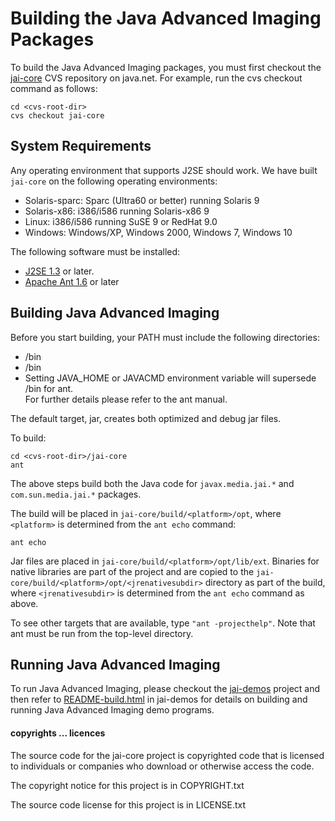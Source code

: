 # Building the Java Advanced Imaging Packages

To build the Java Advanced Imaging packages, you must first checkout the [jai-core](http://jai-core.dev.java.net/) 
CVS repository on java.net. For example, run the cvs checkout command as follows:

    cd <cvs-root-dir>
    cvs checkout jai-core

## System Requirements

Any operating environment that supports J2SE should work. We have built `jai-core` on the following 
operating environments:

* Solaris-sparc: Sparc (Ultra60 or better) running Solaris 9
* Solaris-x86: i386/i586 running Solaris-x86 9
* Linux: i386/i586 running SuSE 9 or RedHat 9.0
* Windows: Windows/XP, Windows 2000, Windows 7, Windows 10

The following software must be installed:

* [J2SE 1.3](http://java.sun.com/j2se) or later.
* [Apache Ant 1.6](http://jakarta.apache.org/ant) or later

## Building Java Advanced Imaging

Before you start building, your PATH must include the following directories:

* <ant-root-dir>/bin
* <jdk-root-dir>/bin
* Setting JAVA_HOME or JAVACMD environment variable will supersede <jdk-root-dir>/bin for ant.  
  For further details please refer to the ant manual.

The default target, jar, creates both optimized and debug jar files.

To build:

    cd <cvs-root-dir>/jai-core
    ant

The above steps build both the Java code for `javax.media.jai.*` and `com.sun.media.jai.*` packages.

The build will be placed in `jai-core/build/<platform>/opt`, where `<platform>` is determined from the `ant echo` command:

    ant echo

Jar files are placed in `jai-core/build/<platform>/opt/lib/ext`. Binaries for native libraries are part of the project
and are copied to the `jai-core/build/<platform>/opt/<jrenativesubdir>` directory as part of the build, where 
`<jrenativesubdir>` is determined from the `ant echo` command as above.

To see other targets that are available, type `"ant -projecthelp"`. Note that ant must be run from the top-level directory.

## Running Java Advanced Imaging

To run Java Advanced Imaging, please checkout the [jai-demos](https://jai-demos.dev.java.net/) project and then refer 
to [README-build.html](http://localhost:63342/jai-demos/README-build.html) in jai-demos for details on building and 
running Java Advanced Imaging demo programs.


#### copyrights ... licences

The source code for the jai-core project is copyrighted code that
is licensed to individuals or companies who download or otherwise
access the code.

The copyright notice for this project is in COPYRIGHT.txt

The source code license for this project is in LICENSE.txt
